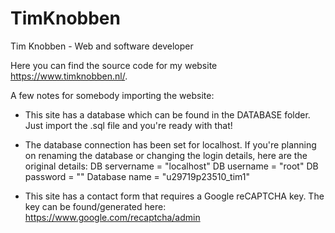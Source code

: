 # TimKnobben
Tim Knobben - Web and software developer

Here you can find the source code for my website https://www.timknobben.nl/.

A few notes for somebody importing the website:
* This site has a database which can be found in the DATABASE folder. Just import the .sql file and you're ready with that!

* The database connection has been set for localhost. If you're planning on renaming the database or changing the login details, here are the original details: 
  DB servername = "localhost"
  DB username   = "root"
  DB password   = ""
  Database name = "u29719p23510_tim1"
 
* This site has a contact form that requires a Google reCAPTCHA key. 
The key can be found/generated here: https://www.google.com/recaptcha/admin
